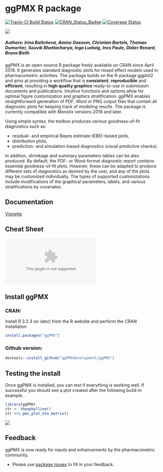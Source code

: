 # ggPMX R package


[![Travis-CI Build Status](https://travis-ci.org/ggPMXdevelopment/ggPMX.svg?branch=master)](https://travis-ci.org/ggPMXdevelopment/ggPMX)
[![CRAN\_Status\_Badge](http://www.r-pkg.org/badges/version/ggPMX)](https://cran.r-project.org/package=ggPMX)
[![Coverage Status](https://codecov.io/gh/ggPMXdevelopment/ggPMX/branch/master/graph/badge.svg)](https://codecov.io/gh/ggPMXdevelopment/ggPMX)

![](https://github.com/ggPMXdevelopment/ggPMX/blob/master/ggPMX%20Logo.jpg)

##### Authors: Irina Baltcheva, Amine Gassem, Christian Bartels, Thomas Dumortier, Souvik Bhattacharya, Inga Ludwig, Ines Paule, Didier Renard, Bruno Bieth

ggPMX is an open-source R package freely available on CRAN since April 2019. It generates standard diagnostic plots for mixed effect models used in pharmacometric activities. The package builds on the R-package ggplot2 and aims at providing a workflow that is **consistent**, **reproducible** and **efficient**, resulting in **high quality graphics** ready-to-use in submission documents and publications. Intuitive functions and options allow for optimal figure customization and graphics stratification. ggPMX enables straightforward generation of PDF, Word or PNG output files that contain all diagnostic plots for keeping track of modeling results. The package is currently compatible with Monolix versions 2016 and later.

Using simple syntax, the toolbox produces various goodness-of-fit diagnostics such as:
- residual- and empirical Bayes estimate (EBE)-based plots, 
- distribution plots, 
- prediction- and simulation-based diagnostics (visual predictive checks). 

In addition, shrinkage and summary parameters tables can be also produced. By default, the PDF- or Word-format diagnostic report contains essential goodness-of-fit plots. However, these can be adapted to produce different sets of diagnostics as desired by the user, and any of the plots may be customized individually. The types of supported customizations include modifications of the graphical parameters, labels, and various stratifications by covariates.

## Documentation

[Vignette](https://github.com/ggPMXdevelopment/ggPMX/blob/master/ggPMX-guide_2019-04-25.pdf)

## Cheat Sheet

![](ggPMX_cheat_sheet_0_9_4.pptx)

## Install ggPMX


### CRAN:

Install R 3.2.3 (or later) from the R website and perform the CRAN installation
```R
install.packages("ggPMX")
```
### Github version:

```R
devtools::install_github("ggPMXdevelopment/ggPMX")
```
## Testing the install

Once ggPMX is installed, you can test if everything is working well.  If successful you should see a plot created after the following build-in example.

```R
library(ggPMX)
ctr <- theophylline()
ctr %>% pmx_plot_eta_matrix()
```
![](https://github.com/ggPMXdevelopment/ggPMX/blob/master/ggPMX_Plot_Example1.jpg)

## Feedback

ggPMX is now ready for inputs and enhancements by the pharmacometric community.
- Please use [ package issues](https://github.com/ggPMXdevelopment/ggPMX/issues) to fill in your feedback.


